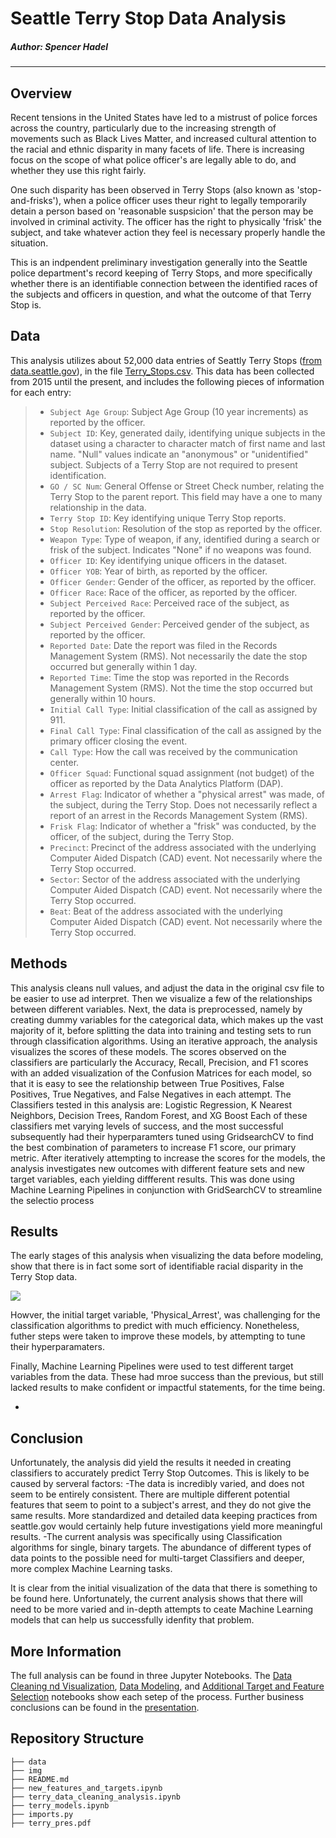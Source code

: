 # Seattle Terry Stop Data Analysis

##### Author: Spencer Hadel
***
## Overview

Recent tensions in the United States have led to a mistrust of police forces across the country, particularly due to the increasing strength of movements such as Black Lives Matter, and increased cultural attention to the racial and ethnic disparity in many facets of life. There is increasing focus on the scope of what police officer's are legally able to do, and whether they use this right fairly.

One such disparity has been observed in Terry Stops (also known as 'stop-and-frisks'), when a police officer uses theur right to legally temporarily detain a person based on 'reasonable suspsicion' that the person may be involved in criminal activity. The officer has the right to physically 'frisk' the subject, and take whatever action they feel is necessary properly handle the situation.

This is an indpendent preliminary investigation generally into the Seattle police department's record keeping of Terry Stops, and more specifically whether there is an identifiable connection between the identified races of the subjects and officers in question, and what the outcome of that Terry Stop is.


## Data
This analysis utilizes about 52,000 data entries of Seattly Terry Stops ([from data.seattle.gov](https://data.seattle.gov/Public-Safety/Terry-Stops/28ny-9ts8)), in the file [Terry_Stops.csv](./data/Terry_Stops.csv). This data has been collected from 2015 until the present, and includes the following pieces of information for each entry:

> * `Subject Age Group`: Subject Age Group (10 year increments) as reported by the officer.
> * `Subject ID`: Key, generated daily, identifying unique subjects in the dataset using a character to character match of first name and last name. "Null" values indicate an "anonymous" or "unidentified" subject. Subjects of a Terry Stop are not required to present identification.
> * `GO / SC Num`: General Offense or Street Check number, relating the Terry Stop to the parent report. This field may have a one to many relationship in the data.
> * `Terry Stop ID`: Key identifying unique Terry Stop reports.
> * `Stop Resolution`: Resolution of the stop as reported by the officer.
> * `Weapon Type`: Type of weapon, if any, identified during a search or frisk of the subject. Indicates "None" if no weapons was found.
> * `Officer ID`: Key identifying unique officers in the dataset.
> * `Officer YOB`: Year of birth, as reported by the officer.
> * `Officer Gender`: Gender of the officer, as reported by the officer.
> * `Officer Race`: Race of the officer, as reported by the officer.
> * `Subject Perceived Race`: Perceived race of the subject, as reported by the officer.
> * `Subject Perceived Gender`: Perceived gender of the subject, as reported by the officer.
> * `Reported Date`: Date the report was filed in the Records Management System (RMS). Not necessarily the date the stop occurred but generally within 1 day.
> * `Reported Time`: Time the stop was reported in the Records Management System (RMS). Not the time the stop occurred but generally within 10 hours.
> * `Initial Call Type`: Initial classification of the call as assigned by 911.
> * `Final Call Type`: Final classification of the call as assigned by the primary officer closing the event.
> * `Call Type`: How the call was received by the communication center.
> * `Officer Squad`: Functional squad assignment (not budget) of the officer as reported by the Data Analytics Platform (DAP).
> * `Arrest Flag`: Indicator of whether a "physical arrest" was made, of the subject, during the Terry Stop. Does not necessarily reflect a report of an arrest in the Records Management System (RMS).
> * `Frisk Flag`: Indicator of whether a "frisk" was conducted, by the officer, of the subject, during the Terry Stop.
> * `Precinct`: Precinct of the address associated with the underlying Computer Aided Dispatch (CAD) event. Not necessarily where the Terry Stop occurred.
> * `Sector`: Sector of the address associated with the underlying Computer Aided Dispatch (CAD) event. Not necessarily where the Terry Stop occurred.
> * `Beat`: Beat of the address associated with the underlying Computer Aided Dispatch (CAD) event. Not necessarily where the Terry Stop occurred.

## Methods
This analysis cleans null values, and adjust the data in the original csv file to be easier to use ad interpret. Then we visualize a few of the relationships between different variables.
Next, the data is preprocessed, namely by creating dummy variables for the categorical data, which makes up the vast majority of it, before splitting the data into training and testing sets to run through classification algorithms. 
Using an iterative approach, the analysis visualizes the scores of these models. The scores observed on the classifiers are particularly the Accuracy, Recall, Precision, and F1 scores with an added visualization of the Confusion Matrices for each model, so that it is easy to see the relationship between True Positives, False Positives, True Negatives, and False Negatives in each attempt.
The Classifiers tested in this analysis are: 
Logistic Regression, K Nearest Neighbors, Decision Trees, Random Forest, and XG Boost
Each of these classifiers met varying levels of success, and the most successful subsequently had their hyperparamters tuned using GridsearchCV to find the best combination of parameters to increase F1 score, our primary metric.
After iteratively attempting to increase the scores for the models, the analysis investigates new outcomes with different feature sets and new target variables, each yielding diffferent results. This was done using Machine Learning Pipelines in conjunction with GridSearchCV to streamline the selectio process


## Results

The early stages of this analysis when visualizing the data before modeling, show that there is in fact some sort of identifiable racial disparity in the Terry Stop data. 

![](./img/price_distribution.png)

Howver, the initial target variable, 'Physical_Arrest', was challenging for the classification algorithms to predict with much efficiency. Nonetheless, futher steps were taken to improve these models, by attempting to tune their hyperparamaters.

Finally, Machine Learning Pipelines were used to test different target variables from the data. These had mroe success than the previous, but still lacked results to make confident or impactful statements, for the time being.

-


## Conclusion
Unfortunately, the analysis did yield the results it needed in creating classifiers to accurately predict Terry Stop Outcomes. This is likely to be caused by serveral factors:
-The data is incredibly varied, and does not seem to be entirely consistent. There are multiple different potential features that seem to point to a subject's arrest, and they do not give the same results. More standardized and detailed data keeping practices from seattle.gov would certainly help future investigations yield more meaningful results.
-The current analysis was specifically using Classification algorithms for single, binary targets. The abundance of different types of data points to the possible need for multi-target Classifiers and deeper, more complex Machine Learning tasks.

It is clear from the initial visualization of the data that there is something to be found here. Unfortunately, the current analysis shows that there will need to be more varied and in-depth attempts to ceate Machine Learning models that can help us successfully idenfity that problem.


## More Information
The full analysis can be found in three Jupyter Notebooks. The [Data Cleaning nd Visualization](./terry_data_cleaning_analysis.ipynb), [Data Modeling](./terry_models.ipynb), and [Additional Target and Feature Selection](./new_features_and_targets.ipynb) notebooks show each setep of the process. Further business conclusions can be found in the [presentation](./terry_pres.pdf).

## Repository Structure

```
├── data
├── img
├── README.md
├── new_features_and_targets.ipynb
├── terry_data_cleaning_analysis.ipynb
├── terry_models.ipynb
├── imports.py
├── terry_pres.pdf
```
